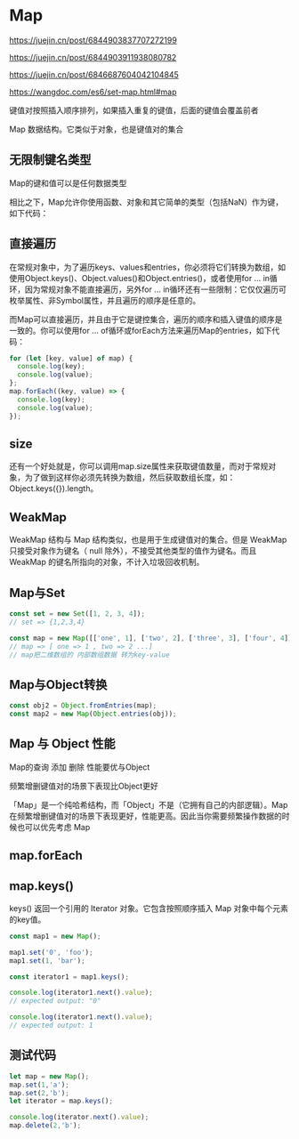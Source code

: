 # Map

<https://juejin.cn/post/6844903837707272199>

<https://juejin.cn/post/6844903911938080782>

<https://juejin.cn/post/6846687604042104845>

<https://wangdoc.com/es6/set-map.html#map>

键值对按照插入顺序排列，如果插入重复的键值，后面的键值会覆盖前者

Map 数据结构。它类似于对象，也是键值对的集合

## 无限制键名类型

Map的键和值可以是任何数据类型

相比之下，Map允许你使用函数、对象和其它简单的类型（包括NaN）作为键，如下代码：

## 直接遍历

在常规对象中，为了遍历keys、values和entries，你必须将它们转换为数组，如使用Object.keys()、Object.values()和Object.entries()，或者使用for ... in循环，因为常规对象不能直接遍历，另外for ... in循环还有一些限制：它仅仅遍历可枚举属性、非Symbol属性，并且遍历的顺序是任意的。

而Map可以直接遍历，并且由于它是键控集合，遍历的顺序和插入键值的顺序是一致的。你可以使用for ... of循环或forEach方法来遍历Map的entries，如下代码：

```js
for (let [key, value] of map) {
  console.log(key);
  console.log(value);
};
map.forEach((key, value) => {
  console.log(key);
  console.log(value);
});
```

## size

还有一个好处就是，你可以调用map.size属性来获取键值数量，而对于常规对象，为了做到这样你必须先转换为数组，然后获取数组长度，如：Object.keys({}).length。

## WeakMap

WeakMap 结构与 Map 结构类似，也是用于生成键值对的集合。但是 WeakMap 只接受对象作为键名（ null 除外），不接受其他类型的值作为键名。而且 WeakMap 的键名所指向的对象，不计入垃圾回收机制。

## Map与Set

```js
const set = new Set([1, 2, 3, 4]);
// set => {1,2,3,4}

const map = new Map([['one', 1], ['two', 2], ['three', 3], ['four', 4]]);
// map => [ one => 1 , two => 2 ...]
// map把二维数组的 内部数组数据 转为key-value
```

## Map与Object转换

```js
const obj2 = Object.fromEntries(map);
const map2 = new Map(Object.entries(obj));
```

## Map 与 Object 性能

Map的查询 添加 删除 性能要优与Object

频繁增删键值对的场景下表现比Object更好

「Map」是一个纯哈希结构，而「Object」不是（它拥有自己的内部逻辑）。Map 在频繁增删键值对的场景下表现更好，性能更高。因此当你需要频繁操作数据的时候也可以优先考虑 Map

## map.forEach

## map.keys()

keys() 返回一个引用的 Iterator 对象。它包含按照顺序插入 Map 对象中每个元素的key值。

```js
const map1 = new Map();

map1.set('0', 'foo');
map1.set(1, 'bar');

const iterator1 = map1.keys();

console.log(iterator1.next().value);
// expected output: "0"

console.log(iterator1.next().value);
// expected output: 1
```

## 测试代码

```js
let map = new Map();
map.set(1,'a');
map.set(2,'b');
let iterator = map.keys();

console.log(iterator.next().value);
map.delete(2,'b');
```

